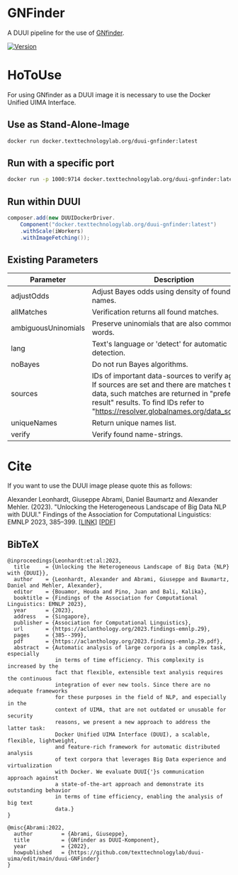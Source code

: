 # GNFinder
A DUUI pipeline for the use of [GNfinder](https://github.com/gnames/gnfinder).

[![Version](https://img.shields.io/static/v1?label=ttlabdocker_version&message=latest&color=blue)]()



# HoToUse
For using GNfinder as a DUUI image it is necessary to use the Docker Unified UIMA Interface.

## Use as Stand-Alone-Image
```bash
docker run docker.texttechnologylab.org/duui-gnfinder:latest
```

## Run with a specific port
```bash
docker run -p 1000:9714 docker.texttechnologylab.org/duui-gnfinder:latest
```

## Run within DUUI
```java
composer.add(new DUUIDockerDriver.
    Component("docker.texttechnologylab.org/duui-gnfinder:latest")
    .withScale(iWorkers)
    .withImageFetching());
```

## Existing Parameters

| Parameter | Description | Datatype | Default | Example |
| --- | --- | --- | --- | --- |
| adjustOdds | Adjust Bayes odds using density of found names. | Boolean | False |  |
| allMatches | Verification returns all found matches. | Boolean | False |  |
| ambiguousUninomials | Preserve uninomials that are also common words. | Boolean | False |  |
| lang | Text's language or 'detect' for automatic detection. | String | detect | "eng", "de" |
| noBayes | Do not run Bayes algorithms. | Boolean | False |  |
| sources | IDs of important data-sources to verify against. If sources are set and there are matches to their data, such matches are returned in "preferred-result" results. To find IDs refer to "https://resolver.globalnames.org/data_sources". | String |  | "1,11" |
| uniqueNames | Return unique names list. | Boolean | False | |
| verify | Verify found name-strings. | Boolean | True |  |



# Cite
If you want to use the DUUI image please quote this as follows:


Alexander Leonhardt, Giuseppe Abrami, Daniel Baumartz and Alexander Mehler. (2023). "Unlocking the Heterogeneous Landscape of Big Data NLP with DUUI." Findings of the Association for Computational Linguistics: EMNLP 2023, 385–399. [[LINK](https://aclanthology.org/2023.findings-emnlp.29)] [[PDF](https://aclanthology.org/2023.findings-emnlp.29.pdf)] 

## BibTeX
```
@inproceedings{Leonhardt:et:al:2023,
  title     = {Unlocking the Heterogeneous Landscape of Big Data {NLP} with {DUUI}},
  author    = {Leonhardt, Alexander and Abrami, Giuseppe and Baumartz, Daniel and Mehler, Alexander},
  editor    = {Bouamor, Houda and Pino, Juan and Bali, Kalika},
  booktitle = {Findings of the Association for Computational Linguistics: EMNLP 2023},
  year      = {2023},
  address   = {Singapore},
  publisher = {Association for Computational Linguistics},
  url       = {https://aclanthology.org/2023.findings-emnlp.29},
  pages     = {385--399},
  pdf       = {https://aclanthology.org/2023.findings-emnlp.29.pdf},
  abstract  = {Automatic analysis of large corpora is a complex task, especially
               in terms of time efficiency. This complexity is increased by the
               fact that flexible, extensible text analysis requires the continuous
               integration of ever new tools. Since there are no adequate frameworks
               for these purposes in the field of NLP, and especially in the
               context of UIMA, that are not outdated or unusable for security
               reasons, we present a new approach to address the latter task:
               Docker Unified UIMA Interface (DUUI), a scalable, flexible, lightweight,
               and feature-rich framework for automatic distributed analysis
               of text corpora that leverages Big Data experience and virtualization
               with Docker. We evaluate DUUI{'}s communication approach against
               a state-of-the-art approach and demonstrate its outstanding behavior
               in terms of time efficiency, enabling the analysis of big text
               data.}
}

@misc{Abrami:2022,
  author         = {Abrami, Giuseppe},
  title          = {GNfinder as DUUI-Komponent},
  year           = {2022},
  howpublished   = {https://github.com/texttechnologylab/duui-uima/edit/main/duui-GNFinder}
}

```
